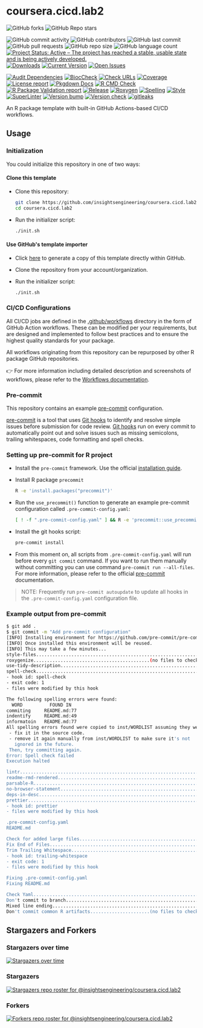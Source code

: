 # coursera.cicd.lab2

![GitHub forks](https://img.shields.io/github/forks/insightsengineering/coursera.cicd.lab2?style=social)
![GitHub Repo stars](https://img.shields.io/github/stars/insightsengineering/coursera.cicd.lab2?style=social)

![GitHub commit activity](https://img.shields.io/github/commit-activity/m/insightsengineering/coursera.cicd.lab2)
![GitHub contributors](https://img.shields.io/github/contributors/insightsengineering/coursera.cicd.lab2)
![GitHub last commit](https://img.shields.io/github/last-commit/insightsengineering/coursera.cicd.lab2)
![GitHub pull requests](https://img.shields.io/github/issues-pr/insightsengineering/coursera.cicd.lab2)
![GitHub repo size](https://img.shields.io/github/repo-size/insightsengineering/coursera.cicd.lab2)
![GitHub language count](https://img.shields.io/github/languages/count/insightsengineering/coursera.cicd.lab2)
[![Project Status: Active – The project has reached a stable, usable state and is being actively developed.](https://www.repostatus.org/badges/latest/active.svg)](https://www.repostatus.org/#active)
[![Downloads](https://img.shields.io/github/downloads/insightsengineering/coursera.cicd.lab2/latest/total)](https://tooomm.github.io/github-release-stats/?username=insightsengineering\&repository=coursera.cicd.lab2)
[![Current Version](https://img.shields.io/github/r-package/v/insightsengineering/coursera.cicd.lab2/main?color=purple\&label=package%20version)](https://github.com/insightsengineering/coursera.cicd.lab2/tree/main)
[![Open Issues](https://img.shields.io/github/issues-raw/insightsengineering/coursera.cicd.lab2?color=red\&label=open%20issues)](https://github.com/insightsengineering/coursera.cicd.lab2/issues?q=is%3Aissue+is%3Aopen+sort%3Aupdated-desc)

[![Audit Dependencies](https://github.com/insightsengineering/coursera.cicd.lab2/actions/workflows/audit.yaml/badge.svg)](https://github.com/insightsengineering/coursera.cicd.lab2/actions/workflows/audit.yaml)
[![BiocCheck](https://github.com/insightsengineering/coursera.cicd.lab2/actions/workflows/bioccheck.yaml/badge.svg)](https://github.com/insightsengineering/coursera.cicd.lab2/actions/workflows/bioccheck.yaml)
[![Check URLs](https://github.com/insightsengineering/coursera.cicd.lab2/actions/workflows/links.yaml/badge.svg)](https://github.com/insightsengineering/coursera.cicd.lab2/actions/workflows/links.yaml)
[![Coverage](https://github.com/insightsengineering/coursera.cicd.lab2/actions/workflows/test-coverage.yaml/badge.svg)](https://github.com/insightsengineering/coursera.cicd.lab2/actions/workflows/test-coverage.yaml)
[![License report](https://github.com/insightsengineering/coursera.cicd.lab2/actions/workflows/licenses.yaml/badge.svg)](https://github.com/insightsengineering/coursera.cicd.lab2/actions/workflows/licenses.yaml)
[![Pkgdown Docs](https://github.com/insightsengineering/coursera.cicd.lab2/actions/workflows/pkgdown.yaml/badge.svg)](https://github.com/insightsengineering/coursera.cicd.lab2/actions/workflows/pkgdown.yaml)
[![R CMD Check](https://github.com/insightsengineering/coursera.cicd.lab2/actions/workflows/build-check-install.yaml/badge.svg)](https://github.com/insightsengineering/coursera.cicd.lab2/actions/workflows/build-check-install.yaml)
[![R Package Validation report](https://github.com/insightsengineering/coursera.cicd.lab2/actions/workflows/validation.yaml/badge.svg)](https://github.com/insightsengineering/coursera.cicd.lab2/actions/workflows/validation.yaml)
[![Release](https://github.com/insightsengineering/coursera.cicd.lab2/actions/workflows/release.yaml/badge.svg)](https://github.com/insightsengineering/coursera.cicd.lab2/actions/workflows/release.yaml)
[![Roxygen](https://github.com/insightsengineering/coursera.cicd.lab2/actions/workflows/roxygen.yaml/badge.svg)](https://github.com/insightsengineering/coursera.cicd.lab2/actions/workflows/roxygen.yaml)
[![Spelling](https://github.com/insightsengineering/coursera.cicd.lab2/actions/workflows/spelling.yaml/badge.svg)](https://github.com/insightsengineering/coursera.cicd.lab2/actions/workflows/spelling.yaml)
[![Style](https://github.com/insightsengineering/coursera.cicd.lab2/actions/workflows/style.yaml/badge.svg)](https://github.com/insightsengineering/coursera.cicd.lab2/actions/workflows/style.yaml)
[![SuperLinter](https://github.com/insightsengineering/coursera.cicd.lab2/actions/workflows/linter.yaml/badge.svg)](https://github.com/insightsengineering/coursera.cicd.lab2/actions/workflows/linter.yaml)
[![Version bump](https://github.com/insightsengineering/coursera.cicd.lab2/actions/workflows/version-bump.yaml/badge.svg)](https://github.com/insightsengineering/coursera.cicd.lab2/actions/workflows/version-bump.yaml)
[![Version check](https://github.com/insightsengineering/coursera.cicd.lab2/actions/workflows/version.yaml/badge.svg)](https://github.com/insightsengineering/coursera.cicd.lab2/actions/workflows/version.yaml)
[![gitleaks](https://github.com/insightsengineering/coursera.cicd.lab2/actions/workflows/gitleaks.yaml/badge.svg)](https://github.com/insightsengineering/coursera.cicd.lab2/actions/workflows/gitleaks.yaml)

<!-- links -->

[pre-commit]: https://pre-commit.com

[pre-commit installation]: https://pre-commit.com/#installation

[git hooks]: https://git-scm.com/book/en/v2/Customizing-Git-Git-Hooks

An R package template with built-in GitHub Actions-based CI/CD workflows.

## Usage

### Initialization

You could initialize this repository in one of two ways:

#### Clone this template

* Clone this repository:

  ```bash
  git clone https://github.com/insightsengineering/coursera.cicd.lab2.git
  cd coursera.cicd.lab2
  ```

* Run the initializer script:

  ```bash
  ./init.sh
  ```

#### Use GitHub's template importer

* Click [here](https://github.com/insightsengineering/coursera.cicd.lab2/generate) to generate a copy of this template directly within GitHub.

* Clone the repository from your account/organization.

* Run the initializer script:

  ```bash
  ./init.sh
  ```

### CI/CD Configurations

All CI/CD jobs are defined in the [.github/workflows](./.github/workflows) directory in the form of GitHub Action workflows. These can be modified per your requirements, but are designed and implemented to follow best practices and to ensure the highest quality standards for your package.

All workflows originating from this repository can be repurposed by other R package GitHub repositories.

👉 For more information including detailed description and screenshots of workflows, please refer to the [Workflows documentation](./workflows.md).

### Pre-commit

This repository contains an example [pre-commit] configuration.

[pre-commit] is a tool that uses [Git hooks] to identify and resolve simple issues before submission for code review.
[Git hooks] run on every commit to automatically point out and solve issues such as missing semicolons, trailing whitespaces,
code formatting and spell checks.

### Setting up pre-commit for R project

* Install the `pre-commit` framework. Use the official [installation guide][pre-commit installation].

* Install R package `precommit`

  ```sh
  R -e 'install.packages("precommit")'
  ```

* Run the `use_precommit()` function to generate an example pre-commit configuration called `.pre-commit-config.yaml`:

  ```sh
  [ ! -f ".pre-commit-config.yaml" ] && R -e 'precommit::use_precommit()'
  ```

* Install the git hooks script:

  ```sh
  pre-commit install
  ```

* From this moment on, all scripts from `.pre-commit-config.yaml` will run before every `git commit` command. If you want to run them manually without committing you can use command `pre-commit run --all-files`. For more information, please refer to the official [pre-commit] documentation.

> NOTE: Frequently run `pre-commit autoupdate` to update all hooks in the `.pre-commit-config.yaml` configuration file.

### Example output from pre-commit

```sh
$ git add .
$ git commit -m "Add pre-commit configuration"
[INFO] Installing environment for https://github.com/pre-commit/pre-commit-hooks.
[INFO] Once installed this environment will be reused.
[INFO] This may take a few minutes...
style-files..............................................................Passed
roxygenize...........................................(no files to check)Skipped
use-tidy-description.....................................................Passed
spell-check..............................................................Failed
- hook id: spell-check
- exit code: 1
- files were modified by this hook

The following spelling errors were found:
  WORD          FOUND IN
commiting     README.md:77
indentify     README.md:49
informatoin   README.md:77
All spelling errors found were copied to inst/WORDLIST assuming they were not spelling errors and will be ignored in the future. Please  review the above list and for each word that is an actual typo:
 - fix it in the source code.
 - remove it again manually from inst/WORDLIST to make sure it's not
   ignored in the future.
 Then, try committing again.
Error: Spell check failed
Execution halted

lintr....................................................................Passed
readme-rmd-rendered......................................................Passed
parsable-R...............................................................Passed
no-browser-statement.....................................................Passed
deps-in-desc.............................................................Passed
prettier.................................................................Failed
- hook id: prettier
- files were modified by this hook

.pre-commit-config.yaml
README.md

Check for added large files..............................................Passed
Fix End of Files.........................................................Passed
Trim Trailing Whitespace.................................................Failed
- hook id: trailing-whitespace
- exit code: 1
- files were modified by this hook

Fixing .pre-commit-config.yaml
Fixing README.md

Check Yaml...............................................................Passed
Don't commit to branch...................................................Passed
Mixed line ending........................................................Passed
Don't commit common R artifacts......................(no files to check)Skipped
```

## Stargazers and Forkers

### Stargazers over time

[![Stargazers over time](https://starchart.cc/insightsengineering/coursera.cicd.lab2.svg)](https://starchart.cc/insightsengineering/coursera.cicd.lab2)

### Stargazers

[![Stargazers repo roster for @insightsengineering/coursera.cicd.lab2](https://reporoster.com/stars/insightsengineering/coursera.cicd.lab2)](https://github.com/insightsengineering/coursera.cicd.lab2/stargazers)

### Forkers

[![Forkers repo roster for @insightsengineering/coursera.cicd.lab2](https://reporoster.com/forks/insightsengineering/coursera.cicd.lab2)](https://github.com/insightsengineering/coursera.cicd.lab2/network/members)
